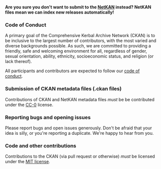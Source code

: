 **Are you sure you don't want to submit to the [NetKAN](https://github.com/KSP-CKAN/NetKAN) instead? NetKAN files mean we can index new releases automatically!**

### Code of Conduct

A primary goal of the Comprehensive Kerbal Archive Network (CKAN) is to be inclusive to the largest number of contributors, with the most varied and diverse backgrounds possible. As such, we are committed to providing a friendly, safe and welcoming environment for all, regardless of gender, sexual orientation, ability, ethnicity, socioeconomic status, and religion (or lack thereof).

All participants and contributors are expected to follow our
[code of conduct](https://github.com/KSP-CKAN/CKAN/wiki/Code-of-Conduct).

### Submission of CKAN metadata files (.ckan files)

Contributions of CKAN and NetKAN metadata files *must* be be contributed under the
[CC-0](LICENSE.md) license.

### Reporting bugs and opening issues

Please report bugs and open issues generously. Don't be afraid that your idea is silly, or you're reporting a duplicate. We're happy to hear from you.

### Code and other contributions

Contributions to the CKAN (via pull request or otherwise) *must* be licensed under the
[MIT license](https://github.com/KSP-CKAN/CKAN/blob/master/LICENSE.md).
